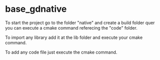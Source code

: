 # base_gdnative

To start the project go to the folder "native" and create a build folder quer you can execute a cmake command referecing the "code" folder.

To import any library add it at the lib folder and execute your cmake command.

To add any code file just execute the cmake command.
